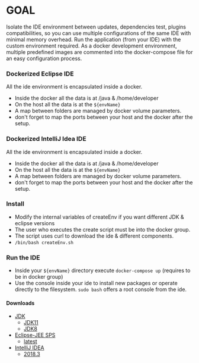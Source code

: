 # GOAL
Isolate the IDE environment between updates, dependencies test, plugins compatibilities, so you can use multiple configurations of the same IDE with minimal memory overhead. 
Run the application (from your IDE) with the custom environment required.
As a docker development environment, multiple predefined images are commented into the docker-compose file for an easy configuration process.

### Dockerized Eclipse IDE
All the ide environment is encapsulated inside a docker.

 - Inside the docker all the data is at /java & /home/developer
 - On the host all the data is at the `${envName}`
 - A map between folders are managed by docker volume parameters.
 - don't forget to map the ports between your host and the docker after the setup.

### Dockerized IntelliJ Idea IDE
All the ide environment is encapsulated inside a docker.

 - Inside the docker all the data is at /java & /home/developer
 - On the host all the data is at the `${envName}`
 - A map between folders are managed by docker volume parameters.
 - don't forget to map the ports between your host and the docker after the setup.

### Install
 - Modify the internal variables of createEnv if you want different JDK & eclipse versions
 - The user who executes the create script must be into the docker group.
 - The script uses curl to download the ide & different components.
 - ` /bin/bash createEnv.sh `

### Run the IDE
 - Inside your `${envName}` directory execute `docker-compose up` (requires to be in docker group)
 - Use the console inside your ide to install new packages or operate directly to the filesystem. `sudo bash` offers a root console from the ide.

#### Downloads
 - [JDK](https://openjdk.java.net/install/)
   - [JDK11](https://download.java.net/java/GA/jdk11/13/GPL/openjdk-11.0.1_linux-x64_bin.tar.gz)
   - [JDK8](https://download.java.net/java/jdk8u192/archive/b04/binaries/jdk-8u192-ea-bin-b04-linux-x64-01_aug_2018.tar.gz)
 - [Eclipse-JEE SPS](https://spring.io/tools3/eclipse)
   -  [latest](http://download.springsource.com/release/ECLIPSE/2018-09/eclipse-jee-2018-09-linux-gtk-x86_64.tar.gz)
 - [IntelliJ IDEA](https://www.jetbrains.com/)
   - [2018.3](https://download.jetbrains.com/idea/ideaIU-2018.3-no-jdk.tar.gz)
